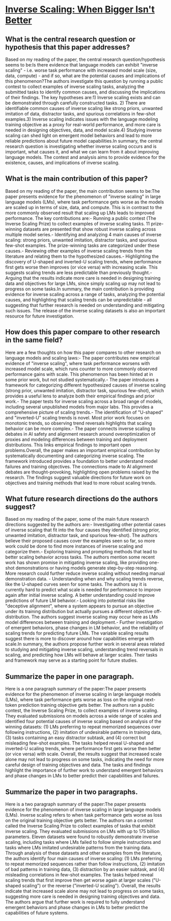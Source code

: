 # [Inverse Scaling: When Bigger Isn't Better](https://arxiv.org/abs/2306.09479)

## What is the central research question or hypothesis that this paper addresses?

Based on my reading of the paper, the central research question/hypothesis seems to be:Is there evidence that language models can exhibit "inverse scaling" - i.e. worse task performance with increased model scale (size, data, compute) - and if so, what are the potential causes and implications of this phenomenon?The authors investigate this question by running a public contest to collect examples of inverse scaling tasks, analyzing the submitted tasks to identify common causes, and discussing the implications of their findings. The key hypotheses are:1) Inverse scaling exists and can be demonstrated through carefully constructed tasks. 2) There are identifiable common causes of inverse scaling like strong priors, unwanted imitation of data, distractor tasks, and spurious correlations in few-shot examples.3) Inverse scaling indicates issues with the language modeling training objective as a proxy for real-world performance, and more care is needed in designing objectives, data, and model scale.4) Studying inverse scaling can shed light on emergent model behaviors and lead to more reliable predictions about future model capabilities.In summary, the central research question is investigating whether inverse scaling occurs and is important, what causes it, and what we can learn from it about improving language models. The contest and analysis aims to provide evidence for the existence, causes, and implications of inverse scaling.


## What is the main contribution of this paper?

Based on my reading of the paper, the main contribution seems to be:The paper presents evidence for the phenomenon of "inverse scaling" in large language models (LMs), where task performance gets worse as the models are scaled up in terms of size, data, and compute. This is in contrast to the more commonly observed result that scaling up LMs leads to improved performance. The key contributions are:- Running a public contest (The Inverse Scaling Prize) to collect examples of inverse scaling tasks. 11 prize-winning datasets are presented that show robust inverse scaling across multiple model series.- Identifying and analyzing 4 main causes of inverse scaling: strong priors, unwanted imitation, distractor tasks, and spurious few-shot examples. The prize-winning tasks are categorized under these causes.- Reviewing other examples of inverse scaling trends from the literature and relating them to the hypothesized causes.- Highlighting the discovery of U-shaped and inverted-U scaling trends, where performance first gets worse then improves (or vice versa) with increasing scale. This suggests scaling trends are less predictable than previously thought.- Arguing that the results indicate more care is needed in designing training data and objectives for large LMs, since simply scaling up may not lead to progress on some tasks.In summary, the main contribution is providing evidence for inverse scaling across a range of tasks, analyzing the potential causes, and highlighting that scaling trends can be unpredictable - all suggesting that further research is needed on understanding and mitigating such issues. The release of the inverse scaling datasets is also an important resource for future investigation.


## How does this paper compare to other research in the same field?

Here are a few thoughts on how this paper compares to other research on language models and scaling laws:- The paper contributes new empirical evidence of "inverse scaling", where task performance worsens with increased model scale, which runs counter to more commonly observed performance gains with scale. This phenomenon has been hinted at in some prior work, but not studied systematically.- The paper introduces a framework for categorizing different hypothesized causes of inverse scaling (strong prior, unwanted imitation, distractor task, spurious few-shot), which provides a useful lens to analyze both their empirical findings and prior work.- The paper tests for inverse scaling across a broad range of models, including several unpublished models from major labs. This provides a comprehensive picture of scaling trends.- The identification of "U-shaped" and "inverted-U" scaling trends is novel. Most prior work focuses on monotonic trends, so observing trend reversals highlights that scaling behavior can be more complex.- The paper connects inverse scaling to debates in AI safety and alignment research around overoptimization of proxies and modeling differences between training and deployment distributions. This links empirical findings to important open problems.Overall, the paper makes an important empirical contribution by systematically documenting and categorizing inverse scaling. The framework introduced provides a foundation to better understand model failures and training objectives. The connections made to AI alignment debates are thought-provoking, highlighting open problems raised by the research. The findings suggest valuable directions for future work on objectives and training methods that lead to more robust scaling trends.


## What future research directions do the authors suggest?

Based on my reading of the paper, some of the main future research directions suggested by the authors are:- Investigating other potential cases of inverse scaling that fit into the four causes they identified (strong prior, unwanted imitation, distractor task, and spurious few-shot). The authors believe their proposed causes cover the examples seen so far, so more work could be done to find more instances of inverse scaling and categorize them.- Exploring training and prompting methods that lead to better scaling behavior across tasks. The authors mention some recent work has shown promise in mitigating inverse scaling, like providing one-shot demonstrations or having models generate step-by-step reasoning. More research could further reduce inverse scaling without needing manual demonstration data. - Understanding when and why scaling trends reverse, like the U-shaped curves seen for some tasks. The authors say it is currently hard to predict what scale is needed for performance to improve again after initial inverse scaling. A better understanding could improve predictions of future LM behavior.- Looking into potential risks like "deceptive alignment", where a system appears to pursue an objective under its training distribution but actually pursues a different objective off-distribution. The authors suggest inverse scaling may occur here as LMs model differences between training and deployment.- Further investigation of emergent behaviors, phase changes in LM behavior, and the reliability of scaling trends for predicting future LMs. The variable scaling results suggest there is more to discover around how capabilities emerge with scale.In summary, the authors propose further work in several areas related to studying and mitigating inverse scaling, understanding trend reversals in scaling, and predicting how LMs will behave at larger scales. Their tasks and framework may serve as a starting point for future studies.


## Summarize the paper in one paragraph.

Here is a one paragraph summary of the paper:The paper presents evidence for the phenomenon of inverse scaling in large language models (LMs), where task performance gets worse as loss on the original next-token prediction training objective gets better. The authors ran a public contest, the Inverse Scaling Prize, to collect examples of inverse scaling. They evaluated submissions on models across a wide range of scales and identified four potential causes of inverse scaling based on analysis of the winning datasets: (1) LMs preferring to repeat memorized sequences over following instructions, (2) imitation of undesirable patterns in training data, (3) tasks containing an easy distractor subtask, and (4) correct but misleading few-shot examples. The tasks helped reveal U-shaped and inverted-U scaling trends, where performance first gets worse then better (or vice versa) with scale. Overall, the results suggest that increased scale alone may not lead to progress on some tasks, indicating the need for more careful design of training objectives and data. The tasks and findings highlight the importance of further work to understand emergent behaviors and phase changes in LMs to better predict their capabilities and failures.


## Summarize the paper in two paragraphs.

Here is a two paragraph summary of the paper:The paper presents evidence for the phenomenon of inverse scaling in large language models (LMs). Inverse scaling refers to when task performance gets worse as loss on the original training objective gets better. The authors ran a contest called the Inverse Scaling Prize to collect examples of tasks that exhibit inverse scaling. They evaluated submissions on LMs with up to 175 billion parameters. Eleven datasets were found to robustly demonstrate inverse scaling, including tasks where LMs failed to follow simple instructions and tasks where LMs imitated undesirable patterns from the training data. Through analysis of these datasets and other examples from the literature, the authors identify four main causes of inverse scaling: (1) LMs preferring to repeat memorized sequences rather than follow instructions, (2) imitation of bad patterns in training data, (3) distraction by an easier subtask, and (4) misleading correlations in few-shot examples. The tasks helped reveal scaling trends that first improve then get worse again at larger scales ("U-shaped scaling") or the reverse ("inverted-U scaling"). Overall, the results indicate that increased scale alone may not lead to progress on some tasks, suggesting more care is needed in designing training objectives and data. The authors argue that further work is required to fully understand emergent behaviors and phase changes in LMs to better predict the capabilities of future systems.
